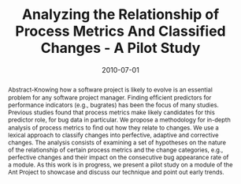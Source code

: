 ---
abstract: Abstract-Knowing how a software project is likely to evolve is  an essential
  problem for any software project manager. Finding  ef&#64257;cient predictors for
  performance indicators (e.g., bugrates)  has been the focus of many studies. Previous
  studies found  that process metrics make likely candidates for this predictor  role,
  for bug data in particular. We propose a methodology  for in-depth analysis of process
  metrics to &#64257;nd out how they  relate to changes. We use a lexical approach
  to classify changes  into perfective, adaptive and corrective changes. The analysis  consists
  of examining a set of hypotheses on the nature of the  relationship of certain process
  metrics and the change categories,  e.g., perfective changes and their impact on
  the consecutive bug  appearance rate of a module. As this work is in progress, we  present
  a pilot study on a module of the Ant Project to showcase  and discuss our technique
  and point out early trends.
authors:
- Andreas Mauczka
- Mario Bernhart
- Thomas Grechenig
date: '2010-07-01'
featured: false
links:
- name: Publik
  url: https://publik.tuwien.ac.at/showentry.php?ID=193385&lang=1
publication_types:
- '0'
publishDate: '2010-07-01'
title: Analyzing the Relationship of Process Metrics And Classified Changes - A Pilot
  Study
url_pdf: ''
---